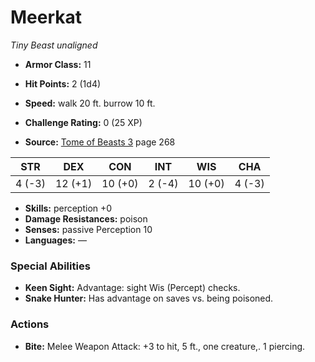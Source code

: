 # Meerkat

*Tiny* *Beast* *unaligned*

- **Armor Class:** 11
- **Hit Points:** 2 (1d4)
- **Speed:** walk 20 ft. burrow 10 ft.

- **Challenge Rating:** 0 (25 XP)
- **Source:** [Tome of Beasts 3](https://koboldpress.com/kpstore/product/tome-of-beasts-3-for-5th-edition/) page 268

| STR | DEX | CON | INT | WIS | CHA |
| --- | --- | --- | --- | --- | --- |
| 4 (-3) | 12 (+1) | 10 (+0) | 2 (-4) | 10 (+0) | 4 (-3) |

- **Skills:** perception +0
- **Damage Resistances:** poison
- **Senses:** passive Perception 10
- **Languages:** —

### Special Abilities

- **Keen Sight:** Advantage: sight Wis (Percept) checks.
- **Snake Hunter:** Has advantage on saves vs. being poisoned.

### Actions

- **Bite:** Melee Weapon Attack: +3 to hit, 5 ft., one creature,. 1 piercing.


